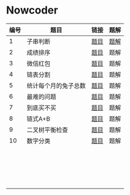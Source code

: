 # Nowcoder

| 编号 | 题目                 | 链接                                                         | 题解                                                         |
| :--- | -------------------- | ------------------------------------------------------------ | ------------------------------------------------------------ |
| 1    | 子串判断             | [题目](https://www.nowcoder.com/questionTerminal/917a800d4de1423394827932f4725c68) | [题解](https://github.com/Zhoulan-Jan/Nowcoder/blob/master/contents/string/src/%241.java) |
| 2    | 成绩排序             | [题目](https://www.nowcoder.com/questionTerminal/0383714a1bb749499050d2e0610418b1) | 题解                                                         |
| 3    | 微信红包             | [题目](https://www.nowcoder.com/questionTerminal/fbcf95ed620f42a88be24eb2cd57ec54) | 题解                                                         |
| 4    | 链表分割             | [题目](https://www.nowcoder.com/questionTerminal/0e27e0b064de4eacac178676ef9c9d70) | 题解                                                         |
| 5    | 统计每个月的兔子总数 | [题目](https://www.nowcoder.com/questionTerminal/1221ec77125d4370833fd3ad5ba72395) | 题解                                                         |
| 6    | 最难的问题           | [题目](https://www.nowcoder.com/questionTerminal/9f6b8f6ec26d44cfb8fc8c664b0edb6b) | 题解                                                         |
| 7    | 到底买不买           | [题目](https://www.nowcoder.com/questionTerminal/2f13c507654b4f878b703cfbb5cdf3a5) | 题解                                                         |
| 8    | 链式A+B              | [题目](https://www.nowcoder.com/questionTerminal/ed85a09f0df047119e94fb3e5569855a) | 题解                                                         |
| 9    | 二叉树平衡检查       | [题目](https://www.nowcoder.com/questionTerminal/b6bbed48cd864cf09a34a6ca14a3976f) | 题解                                                         |
| 10   | 数字分类             | [题目](https://www.nowcoder.com/questionTerminal/473c219f9e4d4ab2851ed388895a9c86) | 题解                                                         |
|      |                      |                                                              |                                                              |
|      |                      |                                                              |                                                              |
|      |                      |                                                              |                                                              |
|      |                      |                                                              |                                                              |
|      |                      |                                                              |                                                              |
|      |                      |                                                              |                                                              |
|      |                      |                                                              |                                                              |
|      |                      |                                                              |                                                              |
|      |                      |                                                              |                                                              |
|      |                      |                                                              |                                                              |
|      |                      |                                                              |                                                              |
|      |                      |                                                              |                                                              |
|      |                      |                                                              |                                                              |
|      |                      |                                                              |                                                              |
|      |                      |                                                              |                                                              |
|      |                      |                                                              |                                                              |
|      |                      |                                                              |                                                              |
|      |                      |                                                              |                                                              |
|      |                      |                                                              |                                                              |



